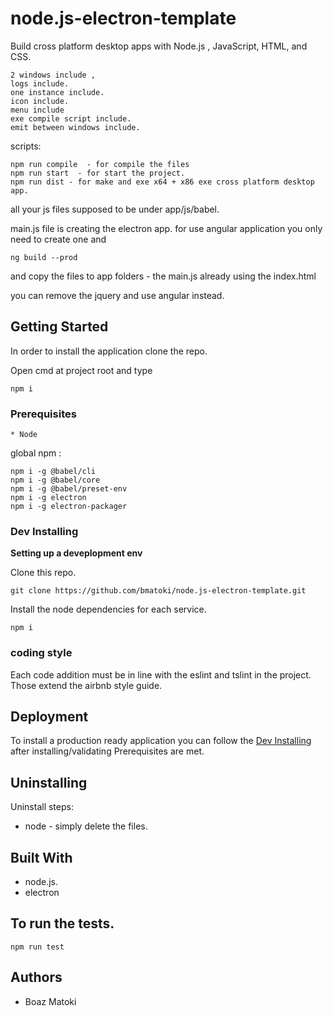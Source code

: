 # node.js-electron-template
Build cross platform desktop apps with Node.js , JavaScript, HTML, and CSS.

```
2 windows include ,
logs include.
one instance include.
icon include.
menu include
exe compile script include.
emit between windows include.
```

scripts:

```
npm run compile  - for compile the files
npm run start  - for start the project.
npm run dist - for make and exe x64 + x86 exe cross platform desktop app.
```

all your js files supposed to be under
app/js/babel.

main.js file is creating the electron app.
for use angular application you only need to create one and 
```
ng build --prod
```
and copy the files to app folders - the main.js already using the index.html

you can remove the jquery and use angular instead.

## Getting Started

In order to install the application clone the repo.

Open cmd at project root and type
```
npm i
```


### Prerequisites

```
* Node
```

global npm :
```
npm i -g @babel/cli
npm i -g @babel/core
npm i -g @babel/preset-env
npm i -g electron
npm i -g electron-packager
```


### Dev Installing

**Setting up a deveplopment env**

Clone this repo.
```
git clone https://github.com/bmatoki/node.js-electron-template.git
```

Install the node dependencies for each service.

```
npm i 

```

### coding style 

Each code addition must be in line with the eslint and tslint in the project.
Those extend the airbnb style guide.

## Deployment

To install a production ready application you can follow the [Dev Installing](#dev-installing) after installing/validating Prerequisites are met.

## Uninstalling

Uninstall steps:
 * node - simply delete the files.


## Built With

* node.js.
* electron

## To run the tests.

```
npm run test

```


## Authors

* Boaz Matoki
